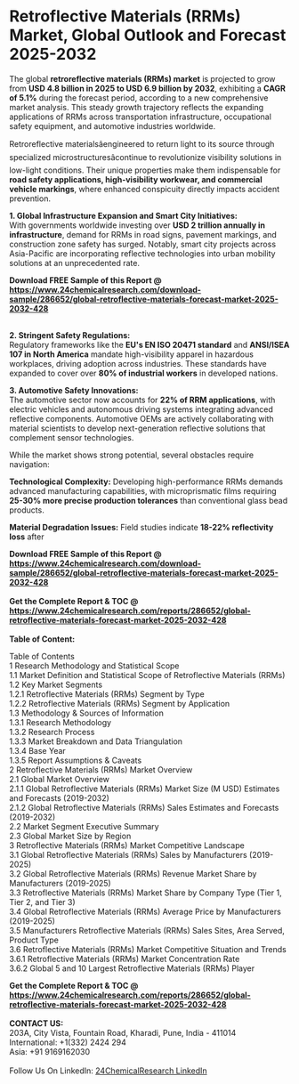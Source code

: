 <h1>Retroflective Materials (RRMs) Market, Global Outlook and Forecast 2025-2032</h1><p>The global <strong>retroreflective materials (RRMs) market</strong> is projected to grow from <strong>USD 4.8 billion in 2025 to USD 6.9 billion by 2032</strong>, exhibiting a <strong>CAGR of 5.1%</strong> during the forecast period, according to a new comprehensive market analysis. This steady growth trajectory reflects the expanding applications of RRMs across transportation infrastructure, occupational safety equipment, and automotive industries worldwide.</p><p>Retroreflective materialsâengineered to return light to its source through specialized microstructuresâcontinue to revolutionize visibility solutions in low-light conditions. Their unique properties make them indispensable for <strong>road safety applications, high-visibility workwear, and commercial vehicle markings</strong>, where enhanced conspicuity directly impacts accident prevention.</p><p><strong>1. Global Infrastructure Expansion and Smart City Initiatives:</strong><br>
With governments worldwide investing over <strong>USD 2 trillion annually in infrastructure</strong>, demand for RRMs in road signs, pavement markings, and construction zone safety has surged. Notably, smart city projects across Asia-Pacific are incorporating reflective technologies into urban mobility solutions at an unprecedented rate.</p><div><b>Download FREE Sample of this Report @ 
            <a href="https://www.24chemicalresearch.com/download-sample/286652/global-retroflective-materials-forecast-market-2025-2032-428">
            https://www.24chemicalresearch.com/download-sample/286652/global-retroflective-materials-forecast-market-2025-2032-428</a></b></div><br><p><strong>2. Stringent Safety Regulations:</strong><br>
Regulatory frameworks like the <strong>EU's EN ISO 20471 standard</strong> and <strong>ANSI/ISEA 107 in North America</strong> mandate high-visibility apparel in hazardous workplaces, driving adoption across industries. These standards have expanded to cover over <strong>80% of industrial workers</strong> in developed nations.</p><p><strong>3. Automotive Safety Innovations:</strong><br>
The automotive sector now accounts for <strong>22% of RRM applications</strong>, with electric vehicles and autonomous driving systems integrating advanced reflective components. Automotive OEMs are actively collaborating with material scientists to develop next-generation reflective solutions that complement sensor technologies.</p><p>While the market shows strong potential, several obstacles require navigation:</p><p><strong>Technological Complexity:</strong> Developing high-performance RRMs demands advanced manufacturing capabilities, with microprismatic films requiring <strong>25-30% more precise production tolerances</strong> than conventional glass bead products.</p><p><strong>Material Degradation Issues:</strong> Field studies indicate <strong>18-22% reflectivity loss</strong> after</p><div><b>Download FREE Sample of this Report @ 
            <a href="https://www.24chemicalresearch.com/download-sample/286652/global-retroflective-materials-forecast-market-2025-2032-428">
            https://www.24chemicalresearch.com/download-sample/286652/global-retroflective-materials-forecast-market-2025-2032-428</a></b></div><br><div><b>Get the Complete Report & TOC @ 
            <a href="https://www.24chemicalresearch.com/reports/286652/global-retroflective-materials-forecast-market-2025-2032-428">
            https://www.24chemicalresearch.com/reports/286652/global-retroflective-materials-forecast-market-2025-2032-428</a></b></div><br>
            <b>Table of Content:</b><p>Table of Contents<br />
1 Research Methodology and Statistical Scope<br />
1.1 Market Definition and Statistical Scope of Retroflective Materials (RRMs)<br />
1.2 Key Market Segments<br />
1.2.1 Retroflective Materials (RRMs) Segment by Type<br />
1.2.2 Retroflective Materials (RRMs) Segment by Application<br />
1.3 Methodology & Sources of Information<br />
1.3.1 Research Methodology<br />
1.3.2 Research Process<br />
1.3.3 Market Breakdown and Data Triangulation<br />
1.3.4 Base Year<br />
1.3.5 Report Assumptions & Caveats<br />
2 Retroflective Materials (RRMs) Market Overview<br />
2.1 Global Market Overview<br />
2.1.1 Global Retroflective Materials (RRMs) Market Size (M USD) Estimates and Forecasts (2019-2032)<br />
2.1.2 Global Retroflective Materials (RRMs) Sales Estimates and Forecasts (2019-2032)<br />
2.2 Market Segment Executive Summary<br />
2.3 Global Market Size by Region<br />
3 Retroflective Materials (RRMs) Market Competitive Landscape<br />
3.1 Global Retroflective Materials (RRMs) Sales by Manufacturers (2019-2025)<br />
3.2 Global Retroflective Materials (RRMs) Revenue Market Share by Manufacturers (2019-2025)<br />
3.3 Retroflective Materials (RRMs) Market Share by Company Type (Tier 1, Tier 2, and Tier 3)<br />
3.4 Global Retroflective Materials (RRMs) Average Price by Manufacturers (2019-2025)<br />
3.5 Manufacturers Retroflective Materials (RRMs) Sales Sites, Area Served, Product Type<br />
3.6 Retroflective Materials (RRMs) Market Competitive Situation and Trends<br />
3.6.1 Retroflective Materials (RRMs) Market Concentration Rate<br />
3.6.2 Global 5 and 10 Largest Retroflective Materials (RRMs) Player</p><div><b>Get the Complete Report & TOC @ 
            <a href="https://www.24chemicalresearch.com/reports/286652/global-retroflective-materials-forecast-market-2025-2032-428">
            https://www.24chemicalresearch.com/reports/286652/global-retroflective-materials-forecast-market-2025-2032-428</a></b></div><br><b>CONTACT US:</b><br>
            203A, City Vista, Fountain Road, Kharadi, Pune, India - 411014<br>
            International: +1(332) 2424 294<br>
            Asia: +91 9169162030 <br><br>
            Follow Us On LinkedIn: <a href="https://www.linkedin.com/company/24chemicalresearch/">24ChemicalResearch LinkedIn</a>
